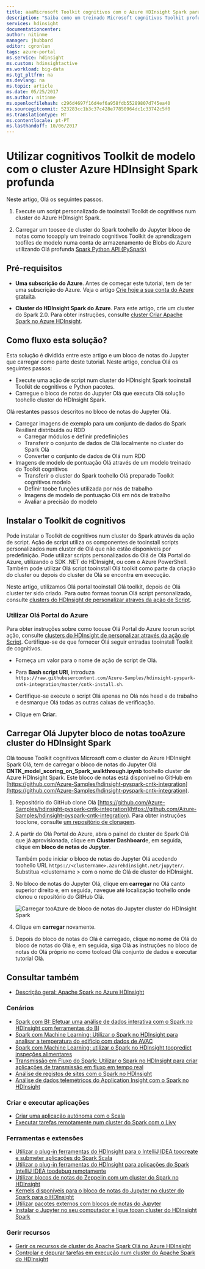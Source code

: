 ```yaml
---
title: aaaMicrosoft Toolkit cognitivos com o Azure HDInsight Spark para aprender profunda | Microsoft Docs
description: "Saiba como um treinado Microsoft cognitivos Toolkit profunda modelo learning pode ser aplicados tooa conjunto de dados utilizando Olá Spark Python API num cluster Azure HDInsight Spark."
services: hdinsight
documentationcenter: 
author: nitinme
manager: jhubbard
editor: cgronlun
tags: azure-portal
ms.service: hdinsight
ms.custom: hdinsightactive
ms.workload: big-data
ms.tgt_pltfrm: na
ms.devlang: na
ms.topic: article
ms.date: 05/25/2017
ms.author: nitinme
ms.openlocfilehash: c296d4697f16d4ef6a958fdb55289807d745ea40
ms.sourcegitcommit: 523283cc1b3c37c428e77850964dc1c33742c5f0
ms.translationtype: MT
ms.contentlocale: pt-PT
ms.lasthandoff: 10/06/2017
---
```

# <a name="use-microsoft-cognitive-toolkit-deep-learning-model-with-azure-hdinsight-spark-cluster"></a>Utilizar cognitivos Toolkit de modelo com o cluster Azure HDInsight Spark profunda

Neste artigo, Olá os seguintes passos.

1. Execute um script personalizado de tooinstall Toolkit de cognitivos num cluster do Azure HDInsight Spark.

2. Carregar um toosee de cluster do Spark toohello do Jupyter bloco de notas como tooapply um treinado cognitivos Toolkit de aprendizagem toofiles de modelo numa conta de armazenamento de Blobs do Azure utilizando Olá profunda [Spark Python API (PySpark)](https://spark.apache.org/docs/0.9.0/python-programming-guide.html)

## <a name="prerequisites"></a>Pré-requisitos

* **Uma subscrição do Azure**. Antes de começar este tutorial, tem de ter uma subscrição do Azure. Veja o artigo [Crie hoje a sua conta do Azure gratuita](https://azure.microsoft.com/free).

* **Cluster do HDInsight Spark do Azure**. Para este artigo, crie um cluster do Spark 2.0. Para obter instruções, consulte [cluster Criar Apache Spark no Azure HDInsight](hdinsight-apache-spark-jupyter-spark-sql.md).

## <a name="how-does-this-solution-flow"></a>Como fluxo esta solução?

Esta solução é dividida entre este artigo e um bloco de notas do Jupyter que carregar como parte deste tutorial. Neste artigo, conclua Olá os seguintes passos:

* Execute uma ação de script num cluster do HDInsight Spark tooinstall Toolkit de cognitivos e Python pacotes.
* Carregue o bloco de notas do Jupyter Olá que executa Olá solução toohello cluster do HDInsight Spark.

Olá restantes passos descritos no bloco de notas do Jupyter Olá.

- Carregar imagens de exemplo para um conjunto de dados do Spark Resiliant distribuída ou RDD
   - Carregar módulos e definir predefinições
   - Transferir o conjunto de dados de Olá localmente no cluster do Spark Olá
   - Converter o conjunto de dados de Olá num RDD
- Imagens de modelo de pontuação Olá através de um modelo treinado do Toolkit cognitivos
   - Transferir o cluster do Spark toohello Olá preparado Toolkit cognitivos modelo
   - Definir toobe funções utilizada por nós de trabalho
   - Imagens de modelo de pontuação Olá em nós de trabalho
   - Avaliar a precisão do modelo


## <a name="install-microsoft-cognitive-toolkit"></a>Instalar o Toolkit de cognitivos

Pode instalar o Toolkit de cognitivos num cluster do Spark através da ação de script. Ação de script utiliza os componentes de tooinstall scripts personalizados num cluster de Olá que não estão disponíveis por predefinição. Pode utilizar scripts personalizados do Olá de Olá Portal do Azure, utilizando o SDK .NET do HDInsight, ou com o Azure PowerShell. Também pode utilizar Olá script tooinstall Olá toolkit como parte da criação do cluster ou depois do cluster de Olá se encontra em execução. 

Neste artigo, utilizamos Olá portal tooinstall Olá toolkit, depois de Olá cluster ter sido criado. Para outro formas toorun Olá script personalizado, consulte [clusters do HDInsight de personalizar através da ação de Script](hdinsight-hadoop-customize-cluster-linux.md).

### <a name="using-hello-azure-portal"></a>Utilizar Olá Portal do Azure

Para obter instruções sobre como toouse Olá Portal do Azure toorun script ação, consulte [clusters do HDInsight de personalizar através da ação de Script](hdinsight-hadoop-customize-cluster-linux.md#use-a-script-action-during-cluster-creation). Certifique-se de que fornecer Olá seguir entradas tooinstall Toolkit de cognitivos.

* Forneça um valor para o nome de ação de script de Olá.

* Para **Bash script URI**, introduza `https://raw.githubusercontent.com/Azure-Samples/hdinsight-pyspark-cntk-integration/master/cntk-install.sh`.

* Certifique-se execute o script Olá apenas no Olá nós head e de trabalho e desmarque Olá todas as outras caixas de verificação.

* Clique em **Criar**.

## <a name="upload-hello-jupyter-notebook-tooazure-hdinsight-spark-cluster"></a>Carregar Olá Jupyter bloco de notas tooAzure cluster do HDInsight Spark

Olá toouse Toolkit cognitivos Microsoft com o cluster do Azure HDInsight Spark Olá, tem de carregar o bloco de notas do Jupyter Olá **CNTK_model_scoring_on_Spark_walkthrough.ipynb** toohello cluster de Azure HDInsight Spark. Este bloco de notas está disponível no GitHub em [https://github.com/Azure-Samples/hdinsight-pyspark-cntk-integration](https://github.com/Azure-Samples/hdinsight-pyspark-cntk-integration).

1. Repositório do GitHub clone Olá [https://github.com/Azure-Samples/hdinsight-pyspark-cntk-integration](https://github.com/Azure-Samples/hdinsight-pyspark-cntk-integration). Para obter instruções tooclone, consulte [um repositório de clonagem](https://help.github.com/articles/cloning-a-repository/).

2. A partir do Olá Portal do Azure, abra o painel do cluster de Spark Olá que já aprovisionada, clique em **Cluster Dashboard**e, em seguida, clique em **bloco de notas do Jupyter**.

    Também pode iniciar o bloco de notas do Jupyter Olá acedendo toohello URL `https://<clustername>.azurehdinsight.net/jupyter/`. Substitua \<clustername > com o nome de Olá de cluster do HDInsight.

3. No bloco de notas do Jupyter Olá, clique em **carregar** no Olá canto superior direito e, em seguida, navegue até localização toohello onde clonou o repositório do GitHub Olá.

    ![Carregar tooAzure de bloco de notas do Jupyter cluster do HDInsight Spark](./media/hdinsight-apache-spark-microsoft-cognitive-toolkit/hdinsight-microsoft-cognitive-toolkit-load-jupyter-notebook.png "tooAzure de bloco de notas do Jupyter carregar cluster do HDInsight Spark")

4. Clique em **carregar** novamente.

5. Depois do bloco de notas do Olá é carregado, clique no nome de Olá do bloco de notas do Olá e, em seguida, siga Olá as instruções no bloco de notas do Olá próprio no como tooload Olá conjunto de dados e executar tutorial Olá.

## <a name="see-also"></a>Consultar também
* [Descrição geral: Apache Spark no Azure HDInsight](hdinsight-apache-spark-overview.md)

### <a name="scenarios"></a>Cenários
* [Spark com BI: Efetuar uma análise de dados interativa com o Spark no HDInsight com ferramentas do BI](hdinsight-apache-spark-use-bi-tools.md)
* [Spark com Machine Learning: Utilizar o Spark no HDInsight para analisar a temperatura do edifício com dados de AVAC](hdinsight-apache-spark-ipython-notebook-machine-learning.md)
* [Spark com Machine Learning: utilizar o Spark no HDInsight toopredict inspeções alimentares](hdinsight-apache-spark-machine-learning-mllib-ipython.md)
* [Transmissão em Fluxo do Spark: Utilizar o Spark no HDInsight para criar aplicações de transmissão em fluxo em tempo real](hdinsight-apache-spark-eventhub-streaming.md)
* [Análise de registos de sites com o Spark no HDInsight](hdinsight-apache-spark-custom-library-website-log-analysis.md)
* [Análise de dados telemétricos do Application Insight com o Spark no HDInsight](hdinsight-spark-analyze-application-insight-logs.md)

### <a name="create-and-run-applications"></a>Criar e executar aplicações
* [Criar uma aplicação autónoma com o Scala](hdinsight-apache-spark-create-standalone-application.md)
* [Executar tarefas remotamente num cluster do Spark com o Livy](hdinsight-apache-spark-livy-rest-interface.md)

### <a name="tools-and-extensions"></a>Ferramentas e extensões
* [Utilizar o plug-in ferramentas do HDInsight para o IntelliJ IDEA toocreate e submeter aplicações do Spark Scala](hdinsight-apache-spark-intellij-tool-plugin.md)
* [Utilizar o plug-in ferramentas do HDInsight para aplicações do Spark IntelliJ IDEA toodebug remotamente](hdinsight-apache-spark-intellij-tool-plugin-debug-jobs-remotely.md)
* [Utilizar blocos de notas do Zeppelin com um cluster do Spark no HDInsight](hdinsight-apache-spark-zeppelin-notebook.md)
* [Kernels disponíveis para o bloco de notas do Jupyter no cluster do Spark para o HDInsight](hdinsight-apache-spark-jupyter-notebook-kernels.md)
* [Utilizar pacotes externos com blocos de notas do Jupyter](hdinsight-apache-spark-jupyter-notebook-use-external-packages.md)
* [Instalar o Jupyter no seu computador e ligue tooan cluster do HDInsight Spark](hdinsight-apache-spark-jupyter-notebook-install-locally.md)

### <a name="manage-resources"></a>Gerir recursos
* [Gerir os recursos de cluster do Apache Spark Olá no Azure HDInsight](hdinsight-apache-spark-resource-manager.md)
* [Controlar e depurar tarefas em execução num cluster do Apache Spark do HDInsight](hdinsight-apache-spark-job-debugging.md)

[hdinsight-versions]: hdinsight-component-versioning.md
[hdinsight-upload-data]: hdinsight-upload-data.md
[hdinsight-storage]: hdinsight-hadoop-use-blob-storage.md

[azure-purchase-options]: http://azure.microsoft.com/pricing/purchase-options/
[azure-member-offers]: http://azure.microsoft.com/pricing/member-offers/
[azure-free-trial]: http://azure.microsoft.com/pricing/free-trial/
[azure-create-storageaccount]:../storage/common/storage-create-storage-account.md
